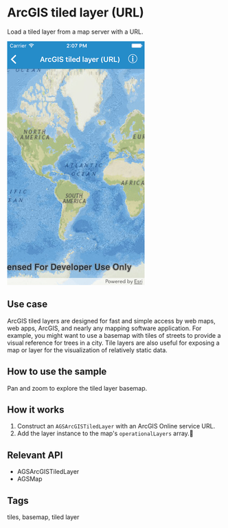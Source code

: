 # ArcGIS tiled layer (URL)

Load a tiled layer from a map server with a URL.

![ArcGIS tiled layer (URL) sample](tiled-layer-url.png)

## Use case

ArcGIS tiled layers are designed for fast and simple access by web maps, web apps, ArcGIS, and nearly any mapping software application. For example, you might want to use a basemap with tiles of streets to provide a visual reference for trees in a city. Tile layers are also useful for exposing a map or layer for the visualization of relatively static data.

## How to use the sample

Pan and zoom to explore the tiled layer basemap.

## How it works

1. Construct an `AGSArcGISTiledLayer` with an ArcGIS Online service URL.
2. Add the layer instance to the map's `operationalLayers` array.

## Relevant API

* AGSArcGISTiledLayer
* AGSMap

## Tags

tiles, basemap, tiled layer
